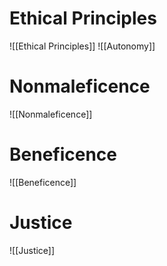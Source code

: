 # Ethical Principles
![[Ethical Principles]]
![[Autonomy]]
# Nonmaleficence
![[Nonmaleficence]]
# Beneficence
![[Beneficence]]
# Justice
![[Justice]]